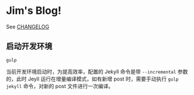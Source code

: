 
# Jim's Blog!

See [CHANGELOG](./changelog/)

## 启动开发环境
```
gulp
```

当前开发环境启动时，为提高效率，配置的 Jekyll 命令是带 `--incremental` 参数的，此时 Jeyll 运行在增量编译模式，如有新增 post 时，需要手动执行 `gulp jekyll` 命令，对新的 post 文件进行一次编译。
